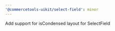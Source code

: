 ```yaml
---
'@commercetools-uikit/select-field': minor
---
```


Add support for isCondensed layout for SelectField
